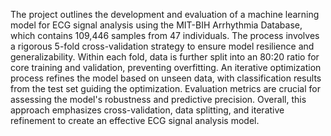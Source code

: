 
The project outlines the development and evaluation of a machine learning model for ECG signal analysis using the MIT-BIH Arrhythmia Database, which contains 109,446 samples from 47 individuals. The process involves a rigorous 5-fold cross-validation strategy to ensure model resilience and generalizability. Within each fold, data is further split into an 80:20 ratio for core training and validation, preventing overfitting. An iterative optimization process refines the model based on unseen data, with classification results from the test set guiding the optimization. Evaluation metrics are crucial for assessing the model's robustness and predictive precision. Overall, this approach emphasizes cross-validation, data splitting, and iterative refinement to create an effective ECG signal analysis model.
